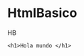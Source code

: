# HtmlBasico
HB
<!DOCTYPE html>
<html lang="en">
<head>
    <meta charset="UTF-8">
    <meta http-equiv="X-UA-Compatible" content="IE=edge">
    <meta name="viewport" content="width=device-width, initial-scale=1.0">
    <title>Diseñador Freelancer</title>
</head>
<body>
    
    <h1>Hola mundo </h1>
    
</body>
</html>
